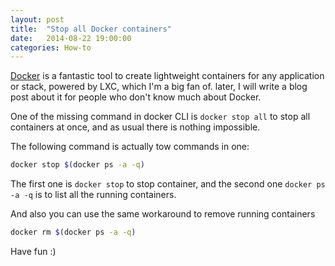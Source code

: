 ```yaml
---
layout: post
title:  "Stop all Docker containers"
date:   2014-08-22 19:00:00
categories: How-to
---
```


[Docker](https://www.docker.com/ "Docker - Build, Ship, and Run Any App, Anywhere") is a fantastic tool to create lightweight containers for any application or stack, powered by LXC, which I'm a big fan of. later, I will write a blog post about it for people who don't know much about Docker.

One of the missing command in docker CLI is `docker stop all` to stop all containers at once, and as usual there is nothing impossible.

The following command is actually tow commands in one:
```bash
docker stop $(docker ps -a -q)
```
The first one is `docker stop` to stop container, and the second one `docker ps -a -q` is to list all the running containers.

And also you can use the same workaround to remove running containers
```bash
docker rm $(docker ps -a -q)
```

Have fun :)
